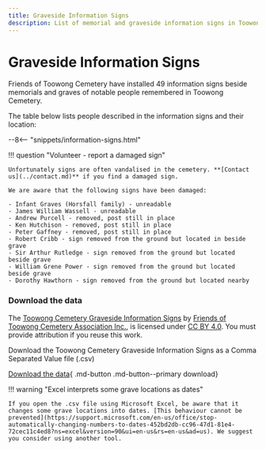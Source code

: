```yaml
---
title: Graveside Information Signs
description: List of memorial and graveside information signs in Toowong Cemetery 
---
```


# Graveside Information Signs

Friends of Toowong Cemetery have installed 49 information signs beside memorials and graves of notable people remembered in Toowong Cemetery.

<!--
![information sign](../assets/information sign.jpg){ width="32.33%"  class="full-width" }
-->

The table below lists people described in the information signs and their location:

--8<-- "snippets/information-signs.html"

!!! question "Volunteer - report a damaged sign"

    Unfortunately signs are often vandalised in the cemetery. **[Contact us](../contact.md)** if you find a damaged sign.

    We are aware that the following signs have been damaged:

    - Infant Graves (Horsfall family) - unreadable
    - James William Wassell - unreadable
    - Andrew Purcell - removed, post still in place
    - Ken Hutchison - removed, post still in place
    - Peter Gaffney - removed, post still in place
    - Robert Cribb - sign removed from the ground but located in beside grave 
    - Sir Arthur Rutledge - sign removed from the ground but located beside grave
    - William Grene Power - sign removed from the ground but located beside grave
    - Dorothy Hawthorn - sign removed from the ground but located nearby


### Download the data

The [Toowong Cemetery Graveside Information Signs](information-signs.md) by [Friends of Toowong Cemetery Association Inc.](../index.md), is licensed under [CC BY 4.0](https://creativecommons.org/licenses/by/4.0/). You must provide attribution if you reuse this work.

Download the Toowong Cemetery Graveside Information Signs as a Comma Separated Value file</a> (.csv)

[Download the data][data]{ .md-button .md-button--primary download}

[data]: ../../assets/data/information-signs.csv


!!! warning "Excel interprets some grave locations as dates"

    If you open the .csv file using Microsoft Excel, be aware that it changes some grave locations into dates. [This behaviour cannot be prevented](https://support.microsoft.com/en-us/office/stop-automatically-changing-numbers-to-dates-452bd2db-cc96-47d1-81e4-72cec11c4ed8?ns=excel&version=90&ui=en-us&rs=en-us&ad=us). We suggest you consider using another tool.